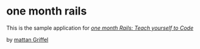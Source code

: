 # one month rails

This is the sample application for
[*one month Rails: Teach yourself to Code*](http://onemonthrails.com)

by [mattan Griffel](http://mattanGriffel.com)